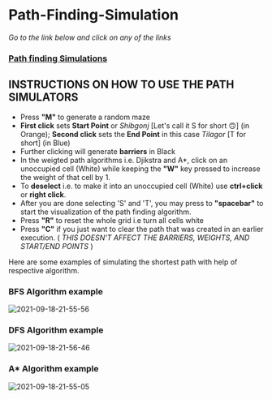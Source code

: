 # Path-Finding-Simulation

*Go to the link below and click on any of the links*

### [Path finding Simulations](https://rushour0.github.io/Path-Finding-Algorithms)



## INSTRUCTIONS ON HOW TO USE THE PATH SIMULATORS

- Press **"M"** to generate a random maze
- **First click** sets **Start Point** or *Shibgonj* [Let's call it S for short 🙃] (in Orange); **Second click** sets the **End Point** in this case *Tilagor* [T for short] (in Blue)
- Further clicking will generate **barriers** in Black
- In the weigted path algorithms i.e. Djikstra and A*, click on an unoccupied cell (White) while keeping the **"W"** key pressed to increase the weight of that cell by 1.
- To **deselect** i.e. to make it into an unoccupied cell (White) use **ctrl+click** or **right click**.
- After you are done selecting 'S' and 'T', you may press to **"spacebar"** to start the visualization of the path finding algorithm.
- Press **"R"** to reset the whole grid i.e turn all cells white
- Press **"C"** if you just want to clear the path that was created in an earlier execution. ( *THIS DOESN'T AFFECT THE BARRIERS, WEIGHTS, AND START/END POINTS* )

Here are some examples of simulating the shortest path with help of respective algorithm. 

### BFS Algorithm example

![2021-09-18-21-55-56](https://user-images.githubusercontent.com/72869428/133895792-f9e03aff-66f8-40a9-8b69-8e024b8f065b.gif)


### DFS Algorithm example

![2021-09-18-21-56-46](https://user-images.githubusercontent.com/72869428/133895803-2797eaf1-c889-465e-a41a-f57e84cf74e0.gif)


### A* Algorithm example

![2021-09-18-21-55-05](https://user-images.githubusercontent.com/72869428/133895762-3578ece5-f1cd-4db5-a0cc-31076d3af4fc.gif)
